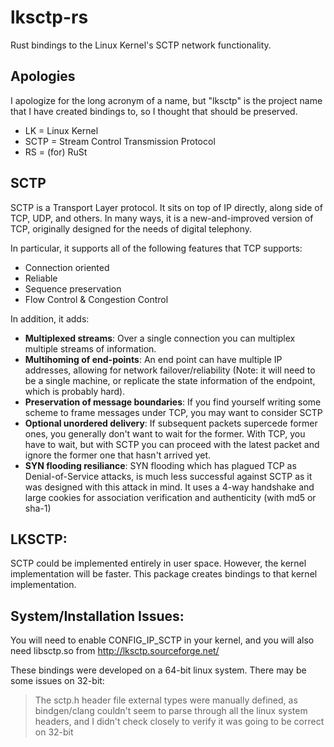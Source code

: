 lksctp-rs
=========

Rust bindings to the Linux Kernel's SCTP network functionality.

Apologies
---------
I apologize for the long acronym of a name, but "lksctp" is the project name that
I have created bindings to, so I thought that should be preserved.

* LK = Linux Kernel
* SCTP = Stream Control Transmission Protocol
* RS = (for) RuSt

SCTP
----

SCTP is a Transport Layer protocol.  It sits on top of IP directly, along
side of TCP, UDP, and others.  In many ways, it is a new-and-improved
version of TCP, originally designed for the needs of digital telephony.

In particular, it supports all of the following features that TCP supports:

* Connection oriented
* Reliable
* Sequence preservation
* Flow Control & Congestion Control

In addition, it adds:

* **Multiplexed streams**:  Over a single connection you can multiplex multiple streams
  of information.
* **Multihoming of end-points**:  An end point can have multiple IP addresses, allowing
  for network failover/reliability  (Note: it will need to be a single machine, or
  replicate the state information of the endpoint, which is probably hard).
* **Preservation of message boundaries**:  If you find yourself writing some scheme to
  frame messages under TCP, you may want to consider SCTP
* **Optional unordered delivery**:  If subsequent packets supercede former ones, you
  generally don't want to wait for the former.  With TCP, you have to wait, but
  with SCTP you can proceed with the latest packet and ignore the former one that hasn't
  arrived yet.
* **SYN flooding resiliance**: SYN flooding which has plagued TCP as Denial-of-Service
  attacks, is much less successful against SCTP as it was designed with this attack in
  mind.  It uses a 4-way handshake and large cookies for association verification and
  authenticity (with md5 or sha-1)

LKSCTP:
-------

SCTP could be implemented entirely in user space.  However, the kernel implementation
will be faster.  This package creates bindings to that kernel implementation.

System/Installation Issues:
---------------------------

You will need to enable CONFIG_IP_SCTP in your kernel, and you will also need libsctp.so from
http://lksctp.sourceforge.net/

These bindings were developed on a 64-bit linux system.  There may be some issues on 32-bit:

> The sctp.h header file external types were manually defined, as bindgen/clang couldn't
> seem to parse through all the linux system headers, and I didn't check closely to verify
> it was going to be correct on 32-bit

